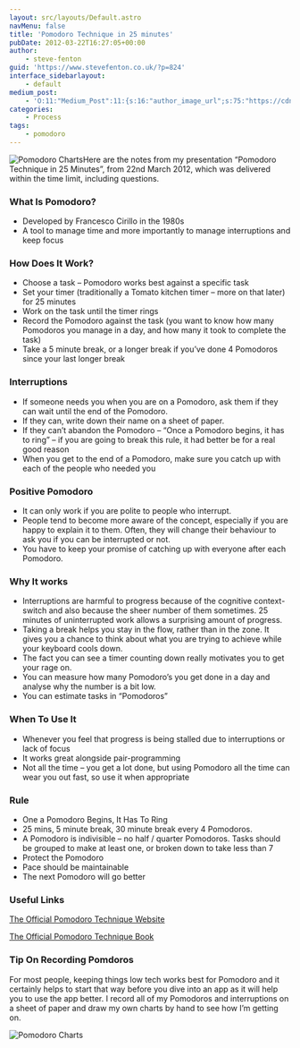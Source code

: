 ```yaml
---
layout: src/layouts/Default.astro
navMenu: false
title: 'Pomodoro Technique in 25 minutes'
pubDate: 2012-03-22T16:27:05+00:00
author:
    - steve-fenton
guid: 'https://www.stevefenton.co.uk/?p=824'
interface_sidebarlayout:
    - default
medium_post:
    - 'O:11:"Medium_Post":11:{s:16:"author_image_url";s:75:"https://cdn-images-1.medium.com/fit/c/400/400/1*eXkhfEuF41g5W_xnc_ydLA.jpeg";s:10:"author_url";s:38:"https://medium.com/@steve.fenton.co.uk";s:11:"byline_name";N;s:12:"byline_email";N;s:10:"cross_link";s:3:"yes";s:2:"id";s:12:"c0ce6f3c1746";s:21:"follower_notification";s:3:"yes";s:7:"license";s:19:"all-rights-reserved";s:14:"publication_id";s:2:"-1";s:6:"status";s:5:"draft";s:3:"url";s:51:"https://medium.com/@steve.fenton.co.uk/c0ce6f3c1746";}'
categories:
    - Process
tags:
    - pomodoro
---
```


![Pomodoro Charts](/img/2015/07/pomodoro_chart.jpg)Here are the notes from my presentation “Pomodoro Technique in 25 Minutes”, from 22nd March 2012, which was delivered within the time limit, including questions.

### What Is Pomodoro?

- Developed by Francesco Cirillo in the 1980s
- A tool to manage time and more importantly to manage interruptions and keep focus

### How Does It Work?

- Choose a task – Pomodoro works best against a specific task
- Set your timer (traditionally a Tomato kitchen timer – more on that later) for 25 minutes
- Work on the task until the timer rings
- Record the Pomodoro against the task (you want to know how many Pomodoros you manage in a day, and how many it took to complete the task)
- Take a 5 minute break, or a longer break if you’ve done 4 Pomodoros since your last longer break

### Interruptions

- If someone needs you when you are on a Pomodoro, ask them if they can wait until the end of the Pomodoro.
- If they can, write down their name on a sheet of paper.
- If they can’t abandon the Pomodoro – “Once a Pomodoro begins, it has to ring” – if you are going to break this rule, it had better be for a real good reason
- When you get to the end of a Pomodoro, make sure you catch up with each of the people who needed you

### Positive Pomodoro

- It can only work if you are polite to people who interrupt.
- People tend to become more aware of the concept, especially if you are happy to explain it to them. Often, they will change their behaviour to ask you if you can be interrupted or not.
- You have to keep your promise of catching up with everyone after each Pomodoro.

### Why It works

- Interruptions are harmful to progress because of the cognitive context-switch and also because the sheer number of them sometimes. 25 minutes of uninterrupted work allows a surprising amount of progress.
- Taking a break helps you stay in the flow, rather than in the zone. It gives you a chance to think about what you are trying to achieve while your keyboard cools down.
- The fact you can see a timer counting down really motivates you to get your rage on.
- You can measure how many Pomodoro’s you get done in a day and analyse why the number is a bit low.
- You can estimate tasks in “Pomodoros”

### When To Use It

- Whenever you feel that progress is being stalled due to interruptions or lack of focus
- It works great alongside pair-programming
- Not all the time – you get a lot done, but using Pomodoro all the time can wear you out fast, so use it when appropriate

### Rule

- One a Pomodoro Begins, It Has To Ring
- 25 mins, 5 minute break, 30 minute break every 4 Pomodoros.
- A Pomodoro is indivisible – no half / quarter Pomodoros. Tasks should be grouped to make at least one, or broken down to take less than 7
- Protect the Pomodoro
- Pace should be maintainable
- The next Pomodoro will go better

### Useful Links

[The Official Pomodoro Technique Website](https://cirillocompany.de/pages/pomodoro-technique)

[The Official Pomodoro Technique Book](https://cirillocompany.de/pages/pomodoro-technique/book/)

### Tip On Recording Pomdoros

For most people, keeping things low tech works best for Pomodoro and it certainly helps to start that way before you dive into an app as it will help you to use the app better. I record all of my Pomodoros and interruptions on a sheet of paper and draw my own charts by hand to see how I’m getting on.

![Pomodoro Charts](/img/2015/07/pomodoro_chart.jpg)